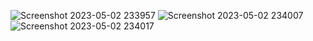 ![Screenshot 2023-05-02 233957](https://user-images.githubusercontent.com/99186533/235749688-0e2ea41f-f4a9-4ba1-a6cd-b8cf6e5e88db.png)
![Screenshot 2023-05-02 234007](https://user-images.githubusercontent.com/99186533/235749701-4b949ac3-8545-4492-bddc-d2475da68960.png)
![Screenshot 2023-05-02 234017](https://user-images.githubusercontent.com/99186533/235749714-a227255c-c9a4-4ccf-9b46-1216db640cbb.png)
